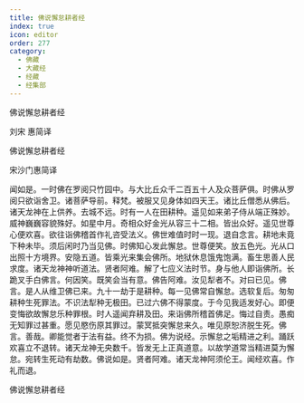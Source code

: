 ```yaml
---
title: 佛说懈怠耕者经
index: true
icon: editor
order: 277
category:
  - 佛藏
  - 大藏经
  - 经藏
  - 经集部
---
```


  佛说懈怠耕者经  

刘宋 惠简译  

佛说懈怠耕者经  

宋沙门惠简译  

闻如是。一时佛在罗阅只竹园中。与大比丘众千二百五十人及众菩萨俱。时佛从罗阅只欲诣舍卫。诸菩萨导前。释梵。被服又见身体如四天王。诸比丘僧悉从佛后。诸天龙神在上供养。去城不远。时有一人在田耕种。遥见如来弟子侍从端正殊妙。威神巍巍容貌殊好。如星中月。奇相众好金光从容三十二相。皆出众好。遥见世尊心便欢喜。欲往诣佛稽首作礼咨受法义。佛世难值时时一现。退自念言。耕地未竟下种未毕。须后闲时乃当见佛。时佛知心发此懈怠。世尊便笑。放五色光。光从口出照十方境界。安隐五道。皆乘光来集会佛所。地狱休息饿鬼饱满。畜生思善人民求度。诸天龙神神听道法。贤者阿难。解了七应义法时节。身与他人即诣佛所。长跪叉手白佛言。何因笑。既笑会当有意。佛告阿难。汝见犁者不。对曰已见。佛言。是人从维卫佛已来。九十一劫于是耕种。每一见佛常自懈怠。选软复后。匆匆耕种生死罪法。不识法犁种无极田。已过六佛不得蒙度。于今见我适发好心。即便变悔欲故懈怠乐种罪根。时人遥闻弃耕及田。来诣佛所稽首佛足。悔过自责。愚痴无知罪过甚重。愿见愍伤原其罪过。蒙冥抵突懈怠来久。唯见原恕济脱生死。佛言。善哉。卿能觉者于法有益。终不为损。佛为说经。示懈怠之垢精进之利。踊跃欢喜立不退转。诸天龙神无央数千。皆发无上正真道意。以故学道常当精进莫为懈怠。宛转生死动有劫数。佛说如是。贤者阿难。诸天龙神阿须伦王。闻经欢喜。作礼而退。  

佛说懈怠耕者经  
